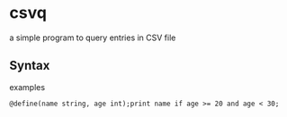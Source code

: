 # csvq
a simple program to query entries in CSV file

## Syntax
examples
```
@define(name string, age int);print name if age >= 20 and age < 30;
```
